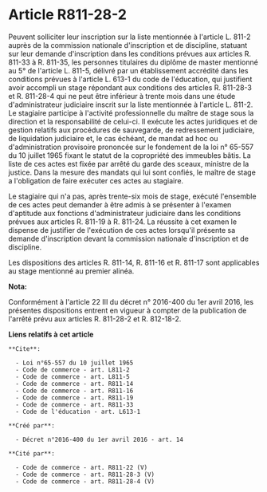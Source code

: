 # Article R811-28-2

Peuvent solliciter leur inscription sur la liste mentionnée à l'article L. 811-2 auprès de la commission nationale
d'inscription et de discipline, statuant sur leur demande d'inscription dans les conditions prévues aux articles R. 811-33 à
R. 811-35, les personnes titulaires du diplôme de master mentionné au 5° de l'article L. 811-5, délivré par un établissement
accrédité dans les conditions prévues à l'article L. 613-1 du code de l'éducation, qui justifient avoir accompli un stage
répondant aux conditions des articles R. 811-28-3 et R. 811-28-4 qui ne peut être inférieur à trente mois dans une étude
d'administrateur judiciaire inscrit sur la liste mentionnée à l'article L. 811-2. Le stagiaire participe à l'activité
professionnelle du maître de stage sous la direction et la responsabilité de celui-ci. Il exécute les actes juridiques et de
gestion relatifs aux procédures de sauvegarde, de redressement judiciaire, de liquidation judiciaire et, le cas échéant, de
mandat ad hoc ou d'administration provisoire prononcée sur le fondement de la loi n° 65-557 du 10 juillet 1965 fixant le
statut de la copropriété des immeubles bâtis. La liste de ces actes est fixée par arrêté du garde des sceaux, ministre de la
justice. Dans la mesure des mandats qui lui sont confiés, le maître de stage a l'obligation de faire exécuter ces actes au
stagiaire. 

Le stagiaire qui n'a pas, après trente-six mois de stage, exécuté l'ensemble de ces actes peut demander à être admis à se
présenter à l'examen d'aptitude aux fonctions d'administrateur judiciaire dans les conditions prévues aux articles R. 811-19
à R. 811-24. La réussite à cet examen le dispense de justifier de l'exécution de ces actes lorsqu'il présente sa demande
d'inscription devant la commission nationale d'inscription et de discipline. 

Les dispositions des articles R. 811-14, R. 811-16 et R. 811-17 sont applicables au stage mentionné au premier alinéa.

**Nota:**

Conformément à l'article 22 III du décret n° 2016-400 du 1er avril 2016, les présentes dispositions entrent en vigueur à
compter de la publication de l'arrêté prévu aux articles R. 811-28-2 et R. 812-18-2.

**Liens relatifs à cet article**

	**Cite**:

	  - Loi n°65-557 du 10 juillet 1965
	  - Code de commerce - art. L811-2
	  - Code de commerce - art. L811-5
	  - Code de commerce - art. R811-14
	  - Code de commerce - art. R811-16
	  - Code de commerce - art. R811-19
	  - Code de commerce - art. R811-33
	  - Code de l'éducation - art. L613-1

	**Créé par**:

	  - Décret n°2016-400 du 1er avril 2016 - art. 14

	**Cité par**:

	  - Code de commerce - art. R811-22 (V)
	  - Code de commerce - art. R811-28-3 (V)
	  - Code de commerce - art. R811-28-4 (V)
